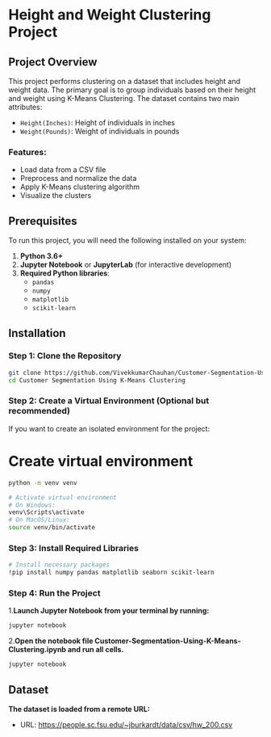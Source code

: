 # Height and Weight Clustering Project

## Project Overview
This project performs clustering on a dataset that includes height and weight data. The primary goal is to group individuals based on their height and weight using K-Means Clustering. The dataset contains two main attributes:
- `Height(Inches)`: Height of individuals in inches
- `Weight(Pounds)`: Weight of individuals in pounds

### Features:
- Load data from a CSV file
- Preprocess and normalize the data
- Apply K-Means clustering algorithm
- Visualize the clusters

## Prerequisites

To run this project, you will need the following installed on your system:

1. **Python 3.6+**
2. **Jupyter Notebook** or **JupyterLab** (for interactive development)
3. **Required Python libraries**:
    - `pandas`
    - `numpy`
    - `matplotlib`
    - `scikit-learn`

## Installation

### Step 1: Clone the Repository
```bash
git clone https://github.com/VivekkumarChauhan/Customer-Segmentation-Using-K-Means-Clustering.git
cd Customer Segmentation Using K-Means Clustering
```
### Step 2: Create a Virtual Environment (Optional but recommended)
If you want to create an isolated environment for the project:
# Create virtual environment
```bash
python -m venv venv

# Activate virtual environment
# On Windows:
venv\Scripts\activate
# On MacOS/Linux:
source venv/bin/activate
```
### Step 3: Install Required Libraries
```bash
# Install necessary packages
!pip install numpy pandas matplotlib seaborn scikit-learn
```

### Step 4: Run the Project
1.**Launch Jupyter Notebook from your terminal by running:**
```bash
jupyter notebook
```
2.**Open the notebook file Customer-Segmentation-Using-K-Means-Clustering.ipynb and run all cells.**
```bash
jupyter notebook
```
## Dataset
**The dataset is loaded from a remote URL:**
- URL: https://people.sc.fsu.edu/~jburkardt/data/csv/hw_200.csv
